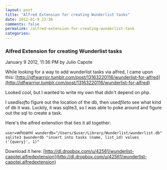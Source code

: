 ```yaml
---
layout: post
title: "Alfred Extension for creating Wunderlist tasks"
date: 2012-01-9 23:36
comments: false
permalink: /alfred-extension-for-creating-wunderlist-task
categories:
---
```


 ### Alfred Extension for creating Wunderlist tasks
January  9 2012, 11:36 PM by Julio Capote

While looking for a way to add wunderlist tasks via alfred, I came upon this: [http://jdfwarrior.tumblr.com/post/13163220116/wunderlist-for-alfred](http://jdfwarrior.tumblr.com/post/13163220116/wunderlist-for-alfred) 

Looked cool, but I wanted to write my own that didn't depend on php.

I used*lsof*to figure out the location of the db, then used*file*to see what kind of db it was. Luckily, it was sqlite3, so I was able to poke around and figure out the sql to create a task.

Here's the alfred extenstion that ties it all together:

`user=`whoami`
wunderdb="/Users/$user/Library/Wunderlist/wunderlist.db"
sqlite3 $wunderdb "insert into tasks (name, list_id) values ('{query}', 1)"`

Download it here: [http://dl.dropbox.com/u/42561/wunderlist-capotej.alfredextension](http://dl.dropbox.com/u/42561/wunderlist-capotej.alfredextension) 